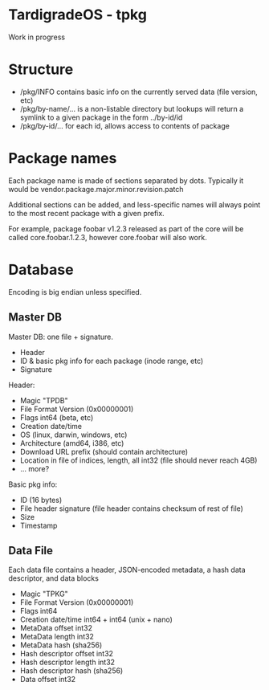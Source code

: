 # TardigradeOS - tpkg

Work in progress

# Structure

* /pkg/INFO contains basic info on the currently served data (file version, etc)
* /pkg/by-name/... is a non-listable directory but lookups will return a symlink to a given package in the form ../by-id/id
* /pkg/by-id/... for each id, allows access to contents of package

# Package names

Each package name is made of sections separated by dots. Typically it would be vendor.package.major.minor.revision.patch

Additional sections can be added, and less-specific names will always point to the most recent package with a given prefix.

For example, package foobar v1.2.3 released as part of the core will be called core.foobar.1.2.3, however core.foobar will also work.

# Database

Encoding is big endian unless specified.

## Master DB

Master DB: one file + signature.

* Header
* ID & basic pkg info for each package (inode range, etc)
* Signature

Header:

* Magic "TPDB"
* File Format Version (0x00000001)
* Flags int64 (beta, etc)
* Creation date/time
* OS (linux, darwin, windows, etc)
* Architecture (amd64, i386, etc)
* Download URL prefix (should contain architecture)
* Location in file of indices, length, all int32 (file should never reach 4GB)
* ... more?

Basic pkg info:

* ID (16 bytes)
* File header signature (file header contains checksum of rest of file)
* Size
* Timestamp

## Data File

Each data file contains a header, JSON-encoded metadata, a hash data descriptor, and data blocks

* Magic "TPKG"
* File Format Version (0x00000001)
* Flags int64
* Creation date/time int64 + int64 (unix + nano)
* MetaData offset int32
* MetaData length int32
* MetaData hash (sha256)
* Hash descriptor offset int32
* Hash descriptor length int32
* Hash descriptor hash (sha256)
* Data offset int32

